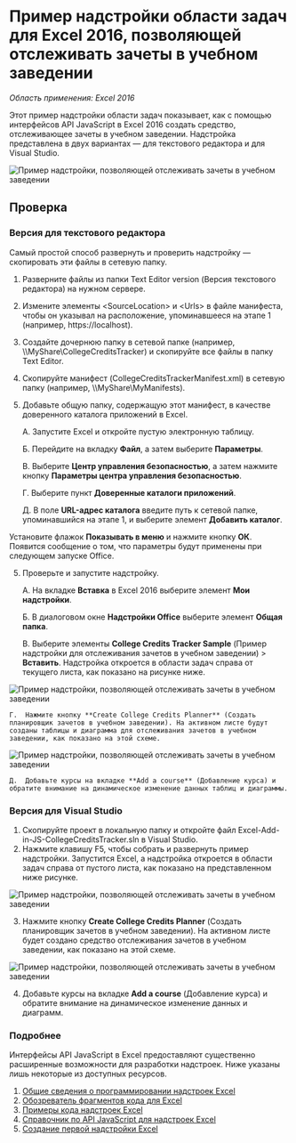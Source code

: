 # <a name="college-credits-tracker-task-pane-add-in-sample-for-excel-2016"></a>Пример надстройки области задач для Excel 2016, позволяющей отслеживать зачеты в учебном заведении

_Область применения: Excel 2016_

Этот пример надстройки области задач показывает, как с помощью интерфейсов API JavaScript в Excel 2016 создать средство, отслеживающее зачеты в учебном заведении. Надстройка представлена в двух вариантах — для текстового редактора и для Visual Studio.

![Пример надстройки, позволяющей отслеживать зачеты в учебном заведении](../images/CollegeCreditsTracker_tracker.PNG)

## <a name="try-it-out"></a>Проверка
### <a name="text-editor-version"></a>Версия для текстового редактора

Самый простой способ развернуть и проверить надстройку — скопировать эти файлы в сетевую папку.

1.  Разверните файлы из папки Text Editor version (Версия текстового редактора) на нужном сервере.
2.  Измените элементы \<SourceLocation\> и \<Urls\> в файле манифеста, чтобы он указывал на расположение, упоминавшееся на этапе 1 (например, https://localhost).
2.  Создайте дочернюю папку в сетевой папке (например, \\\MyShare\CollegeCreditsTracker) и скопируйте все файлы в папку Text Editor.
3.  Скопируйте манифест (CollegeCreditsTrackerManifest.xml) в сетевую папку (например, \\\MyShare\MyManifests).
4.  Добавьте общую папку, содержащую этот манифест, в качестве доверенного каталога приложений в Excel.

    А.  Запустите Excel и откройте пустую электронную таблицу.

    Б.  Перейдите на вкладку **Файл**, а затем выберите **Параметры**.

    В.  Выберите **Центр управления безопасностью**, а затем нажмите кнопку **Параметры центра управления безопасностью**.

    Г.  Выберите пункт **Доверенные каталоги приложений**.

    Д.  В поле **URL-адрес каталога** введите путь к сетевой папке, упоминавшийся на этапе 1, и выберите элемент **Добавить каталог**.

   Установите флажок **Показывать в меню** и нажмите кнопку **ОК**. Появится сообщение о том, что параметры будут применены при следующем запуске Office.

5.  Проверьте и запустите надстройку.

    А.  На вкладке **Вставка** в Excel 2016 выберите элемент **Мои надстройки**.

    Б.  В диалоговом окне **Надстройки Office** выберите элемент **Общая папка**.

    В.  Выберите элементы **College Credits Tracker Sample** (Пример надстройки для отслеживания зачетов в учебном заведении) > **Вставить**. Надстройка откроется в области задач справа от текущего листа, как показано на рисунке ниже.

   ![Пример надстройки, позволяющей отслеживать зачеты в учебном заведении](../images/CollegeCreditsTracker_taskpane.PNG)

    Г.  Нажмите кнопку **Create College Credits Planner** (Создать планировщик зачетов в учебном заведении). На активном листе будут созданы таблицы и диаграмма для отслеживания зачетов в учебном заведении, как показано на этой схеме.

  ![Пример надстройки, позволяющей отслеживать зачеты в учебном заведении](../images/CollegeCreditsTracker_tracker.PNG)

    Д.  Добавьте курсы на вкладке **Add a course** (Добавление курса) и обратите внимание на динамическое изменение данных таблиц и диаграммы.

### <a name="visual-studio-version"></a>Версия для Visual Studio
1.  Скопируйте проект в локальную папку и откройте файл Excel-Add-in-JS-CollegeCreditsTracker.sln в Visual Studio.
2.  Нажмите клавишу F5, чтобы собрать и развернуть пример надстройки. Запустится Excel, а надстройка откроется в области задач справа от пустого листа, как показано на представленном ниже рисунке.

  ![Пример надстройки, позволяющей отслеживать зачеты в учебном заведении](../images/CollegeCreditsTracker_taskpane.PNG)

3.  Нажмите кнопку **Create College Credits Planner** (Создать планировщик зачетов в учебном заведении). На активном листе будет создано средство отслеживания зачетов в учебном заведении, как показано на этой схеме.

  ![Пример надстройки, позволяющей отслеживать зачеты в учебном заведении](../images/CollegeCreditsTracker_tracker.PNG)

4. Добавьте курсы на вкладке **Add a course** (Добавление курса) и обратите внимание на динамическое изменение данных и диаграмм.


### <a name="learn-more"></a>Подробнее

Интерфейсы API JavaScript в Excel предоставляют существенно расширенные возможности для разработки надстроек. Ниже указаны лишь некоторые из доступных ресурсов.

1.  [Общие сведения о программировании надстроек Excel](https://github.com/OfficeDev/office-js-docs/blob/master/excel/excel-add-ins-programming-overview.md)
2.  [Обозреватель фрагментов кода для Excel](http://officesnippetexplorer.azurewebsites.net/#/snippets/excel)
3.  [Примеры кода надстроек Excel](https://github.com/OfficeDev/office-js-docs/blob/master/excel/excel-add-ins-code-samples.md)
4.  [Справочник по API JavaScript для надстроек Excel](https://github.com/OfficeDev/office-js-docs/blob/master/excel/excel-add-ins-javascript-reference.md)
5.  [Создание первой надстройки Excel](https://github.com/OfficeDev/office-js-docs/blob/master/excel/build-your-first-excel-add-in.md)